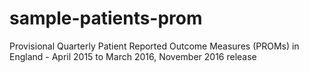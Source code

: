 # sample-patients-prom
Provisional Quarterly Patient Reported Outcome Measures (PROMs) in England -
April 2015 to March 2016, November 2016 release
